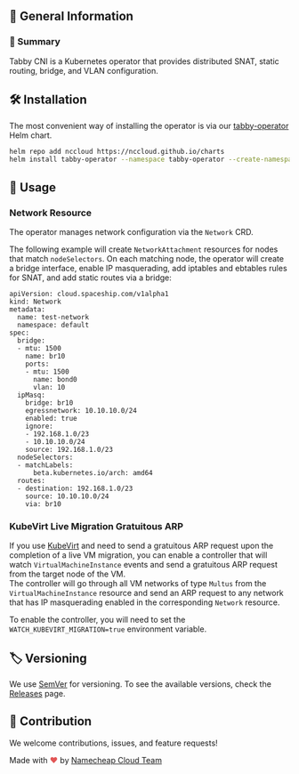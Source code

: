 ## 📖 General Information

### 📄 Summary
Tabby CNI is a Kubernetes operator that provides distributed SNAT, static routing, bridge, and VLAN configuration.

## 🛠 Installation

The most convenient way of installing the operator is via our [tabby-operator](https://github.com/NCCloud/charts/tree/main/charts/tabby-operator) Helm chart.
```bash
helm repo add nccloud https://nccloud.github.io/charts
helm install tabby-operator --namespace tabby-operator --create-namespace nccloud/tabby-operator
```

## 🚀 Usage

### Network Resource

The operator manages network configuration via the `Network` CRD.

The following example will create `NetworkAttachment` resources for nodes that match `nodeSelectors`. On each matching node, the operator will create a bridge interface, enable IP masquerading, add iptables and ebtables rules for SNAT, and add static routes via a bridge:

```
apiVersion: cloud.spaceship.com/v1alpha1
kind: Network
metadata:
  name: test-network
  namespace: default
spec:
  bridge:
  - mtu: 1500
    name: br10
    ports:
    - mtu: 1500
      name: bond0
      vlan: 10
  ipMasq:
    bridge: br10
    egressnetwork: 10.10.10.0/24
    enabled: true
    ignore:
    - 192.168.1.0/23
    - 10.10.10.0/24
    source: 192.168.1.0/23
  nodeSelectors:
  - matchLabels:
      beta.kubernetes.io/arch: amd64
  routes:
  - destination: 192.168.1.0/23
    source: 10.10.10.0/24
    via: br10
```

### KubeVirt Live Migration Gratuitous ARP

If you use [KubeVirt](https://kubevirt.io/) and need to send a gratuitous ARP request upon the completion of a live VM migration, you can enable a controller that will watch `VirtualMachineInstance` events and send a gratuitous ARP request from the target node of the VM.<br>
The controller will go through all VM networks of type `Multus` from the `VirtualMachineInstance` resource and send an ARP request to any network that has IP masquerading enabled in the corresponding `Network` resource.

To enable the controller, you will need to set the `WATCH_KUBEVIRT_MIGRATION=true` environment variable.

## 🏷️ Versioning

We use [SemVer](http://semver.org/) for versioning.
To see the available versions, check the [Releases](https://github.com/NCCloud/tabby-cni/releases) page.

## 🤝 Contribution

We welcome contributions, issues, and feature requests!

Made with <span style="color: #e25555;">&hearts;</span> by [Namecheap Cloud Team](https://github.com/NCCloud)
